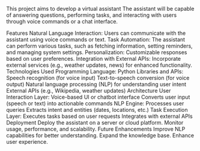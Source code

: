 This project aims to develop a virtual assistant  The assistant will be capable of answering questions, performing tasks, and interacting with users through voice commands or a chat interface.

Features
Natural Language Interaction: Users can communicate with the assistant using voice commands or text.
Task Automation: The assistant can perform various tasks, such as fetching information, setting reminders, and managing system settings.
Personalization: Customizable responses based on user preferences.
Integration with External APIs: Incorporate external services (e.g., weather updates, news) for enhanced functionality.
Technologies Used
Programming Language: Python
Libraries and APIs:
Speech recognition (for voice input)
Text-to-speech conversion (for voice output)
Natural language processing (NLP) for understanding user intent
External APIs (e.g., Wikipedia, weather updates)
Architecture
User Interaction Layer:
Voice-based UI or chatbot interface
Converts user input (speech or text) into actionable commands
NLP Engine:
Processes user queries
Extracts intent and entities (dates, locations, etc.)
Task Execution Layer:
Executes tasks based on user requests
Integrates with external APIs
Deployment
Deploy the assistant on a server or cloud platform.
Monitor usage, performance, and scalability.
Future Enhancements
Improve NLP capabilities for better understanding.
Expand the knowledge base.
Enhance user experience.
